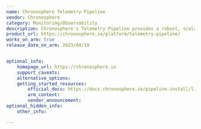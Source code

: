 ```yaml
---
name: Chronosphere Telemetry Pipeline
vendor: Chronosphere
category: Monitoring/Observability
description: Chronosphere's Telemetry Pipeline provides a robust, scalable solution for collecting, processing, and analyzing observability data. It optimizes monitoring, delivers actionable insights, and enhances operational efficiency across complex infrastructures, ensuring high performance and reliability.
product_url: https://chronosphere.io/platform/telemetry-pipeline/
works_on_arm: true
release_date_on_arm: 2023/04/19


optional_info:
    homepage_url: https://chronosphere.io
    support_caveats:
    alternative_options:
    getting_started_resources:
        official_docs: https://docs.chronosphere.io/pipeline-install/linux/ubuntu-server-linux
        arm_content:
        vendor_announcement:
optional_hidden_info:
    other_info: 

---
```

